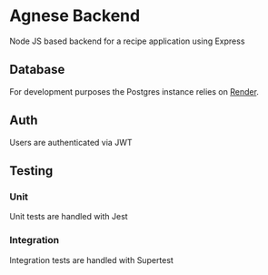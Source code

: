 # Agnese Backend

Node JS based backend for a recipe application using Express

## Database

For development purposes the Postgres instance relies on [Render](https://dashboard.render.com/).

## Auth

Users are authenticated via JWT

## Testing

### Unit

Unit tests are handled with Jest

### Integration

Integration tests are handled with Supertest
